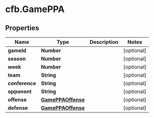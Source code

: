 # cfb.GamePPA

## Properties
Name | Type | Description | Notes
------------ | ------------- | ------------- | -------------
**gameId** | **Number** |  | [optional] 
**season** | **Number** |  | [optional] 
**week** | **Number** |  | [optional] 
**team** | **String** |  | [optional] 
**conference** | **String** |  | [optional] 
**opponent** | **String** |  | [optional] 
**offense** | [**GamePPAOffense**](GamePPAOffense.md) |  | [optional] 
**defense** | [**GamePPAOffense**](GamePPAOffense.md) |  | [optional] 


